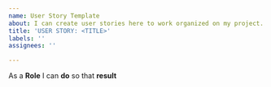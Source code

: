 ```yaml
---
name: User Story Template
about: I can create user stories here to work organized on my project.
title: 'USER STORY: <TITLE>'
labels: ''
assignees: ''

---
```


As a **Role** I can **do** so that **result**
